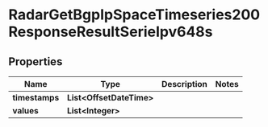 

# RadarGetBgpIpSpaceTimeseries200ResponseResultSerieIpv648s


## Properties

| Name | Type | Description | Notes |
|------------ | ------------- | ------------- | -------------|
|**timestamps** | **List&lt;OffsetDateTime&gt;** |  |  |
|**values** | **List&lt;Integer&gt;** |  |  |



